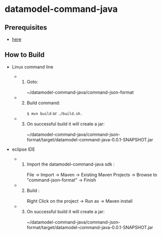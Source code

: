datamodel-command-java
=======================================

## Prerequisites ##
- [here](../README.md)

## How to Build ##

- Linux command line
  - 1. Goto: <br></br>
    ~/datamodel-command-java/command-json-format

  - 2. Build command: <br></br>
    `$ mvn build` or `./build.sh.`

  - 3. On successful build it will create a jar: <br></br>
    ~/datamodel-command-java/command-json-format/target/datamodel-command-java-0.0.1-SNAPSHOT.jar

- eclipse IDE
  - 1. Import the datamodel-command-java sdk : <br></br>
    File -> Import -> Maven -> Existing Maven Projects -> Browse to "command-json-format" -> Finish

  - 2. Build : <br></br>
    Right Click on the project -> Run as -> Maven install

  - 3. On successful build it will create a jar: <br></br>
    ~/datamodel-command-java/command-json-format/target/datamodel-command-java-0.0.1-SNAPSHOT.jar
